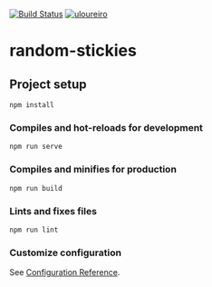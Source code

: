 [![Build Status](https://travis-ci.org/uloureiro/random-stickies.svg?branch=master)](https://travis-ci.org/uloureiro/random-stickies) [![uloureiro](https://circleci.com/gh/uloureiro/random-stickies.svg?style=svg)](https://app.circleci.com/pipelines/github/uloureiro/random-stickies?branch=master)

# random-stickies

## Project setup
```
npm install
```

### Compiles and hot-reloads for development
```
npm run serve
```

### Compiles and minifies for production
```
npm run build
```

### Lints and fixes files
```
npm run lint
```

### Customize configuration
See [Configuration Reference](https://cli.vuejs.org/config/).
